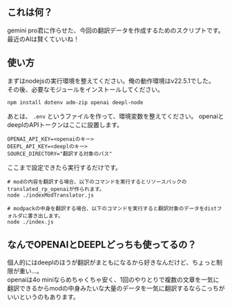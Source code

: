 ## これは何？
gemini pro君に作らせた、今回の翻訳データを作成するためのスクリプトです。  
最近のAIは賢くていいね！

## 使い方
まずはnodejsの実行環境を整えてください。俺の動作環境はv22.5.1でした。  
その後、必要なモジュールをインストールしてください。

```
npm install dotenv adm-zip openai deepl-node
```

あとは、 `.env` というファイルを作って、環境変数を整えてください。
openaiとdeeplのAPIトークンはここに設置します。

```
OPENAI_API_KEY=<openaiのキー>
DEEPL_API_KEY=<deeplのキー>
SOURCE_DIRECTORY="翻訳する対象のパス"
```

ここまで設定できたら実行するだけです。

```
# modの内容を翻訳する場合、以下のコマンドを実行するとリソースパックのtranslated_rp_openaiが作られます。
node ./indexModTranslator.js

# modpackの中身を翻訳する場合、以下のコマンドを実行すると翻訳対象のデータをdistフォルダに書き出します。
node ./index.js
```

## なんでOPENAIとDEEPLどっちも使ってるの？
個人的にはdeeplのほうが翻訳がまともになるから好きなんだけど、ちょっと制限が重い…。  
openaiは4o miniならめちゃくちゃ安く、1回のやりとりで複数の文章を一気に翻訳できるからmodの中身みたいな大量のデータを一気に翻訳するならこっちがいいというのもあります。
